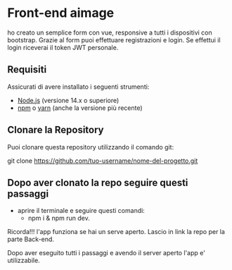 # Front-end aimage

ho creato un semplice form con vue, responsive a tutti i dispositivi con bootstrap. Grazie al form puoi effettuare registrazioni e login. Se effettui il login riceverai il token JWT personale.

## Requisiti

Assicurati di avere installato i seguenti strumenti:

- [Node.js](https://nodejs.org/) (versione 14.x o superiore)
- [npm](https://npmjs.com/) o [yarn](https://yarnpkg.com/) (anche la versione più recente)

## Clonare la Repository

Puoi clonare questa repository utilizzando il comando git:


git clone https://github.com/tuo-username/nome-del-progetto.git 

## Dopo aver clonato la repo seguire questi passaggi

- aprire il terminale e seguire questi comandi:
    - npm i & npm run dev.

Ricorda!!! l'app funziona se hai un serve aperto. Lascio in link la repo per la parte Back-end.

Dopo aver eseguito tutti i passaggi e avendo il server aperto l'app e' utilizzabile.





